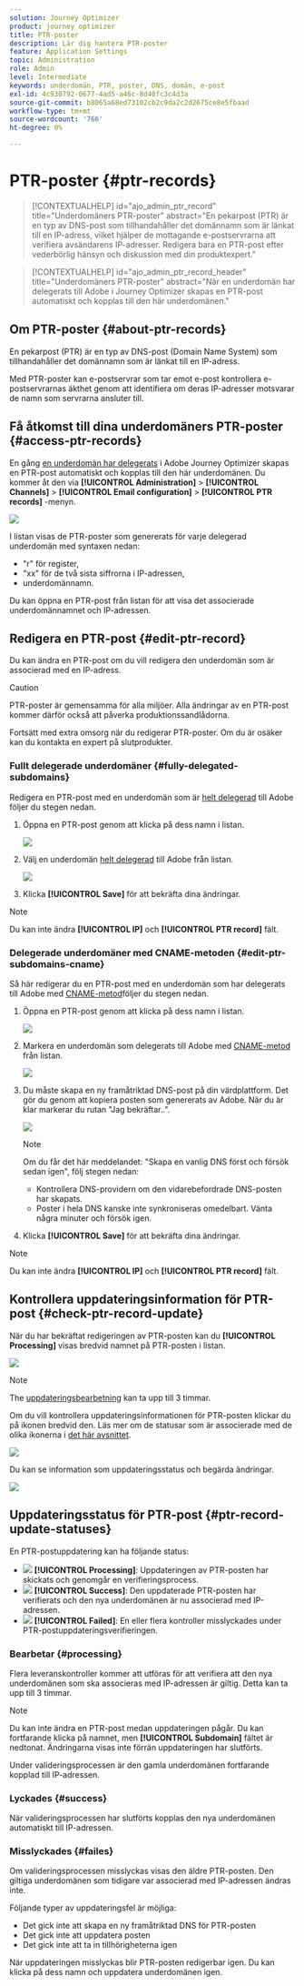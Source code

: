 ```yaml
---
solution: Journey Optimizer
product: journey optimizer
title: PTR-poster
description: Lär dig hantera PTR-poster
feature: Application Settings
topic: Administration
role: Admin
level: Intermediate
keywords: underdomän, PTR, poster, DNS, domän, e-post
exl-id: 4c930792-0677-4ad5-a46c-8d40fc3c4d3a
source-git-commit: b8065a68ed73102cb2c9da2c2d2675ce8e5fbaad
workflow-type: tm+mt
source-wordcount: '766'
ht-degree: 0%

---
```


# PTR-poster {#ptr-records}

>[!CONTEXTUALHELP]
>id="ajo_admin_ptr_record"
>title="Underdomäners PTR-poster"
>abstract="En pekarpost (PTR) är en typ av DNS-post som tillhandahåller det domännamn som är länkat till en IP-adress, vilket hjälper de mottagande e-postservrarna att verifiera avsändarens IP-adresser. Redigera bara en PTR-post efter vederbörlig hänsyn och diskussion med din produktexpert."

>[!CONTEXTUALHELP]
>id="ajo_admin_ptr_record_header"
>title="Underdomäners PTR-poster"
>abstract="När en underdomän har delegerats till Adobe i Journey Optimizer skapas en PTR-post automatiskt och kopplas till den här underdomänen."

## Om PTR-poster {#about-ptr-records}

En pekarpost (PTR) är en typ av DNS-post (Domain Name System) som tillhandahåller det domännamn som är länkat till en IP-adress.

Med PTR-poster kan e-postservrar som tar emot e-post kontrollera e-postservrarnas äkthet genom att identifiera om deras IP-adresser motsvarar de namn som servrarna ansluter till.

## Få åtkomst till dina underdomäners PTR-poster {#access-ptr-records}

En gång [en underdomän har delegerats](delegate-subdomain.md) i Adobe Journey Optimizer skapas en PTR-post automatiskt och kopplas till den här underdomänen. Du kommer åt den via **[!UICONTROL Administration]** > **[!UICONTROL Channels]** > **[!UICONTROL Email configuration]** > **[!UICONTROL PTR records]** -menyn.

![](assets/ptr-records.png)

I listan visas de PTR-poster som genererats för varje delegerad underdomän med syntaxen nedan:

* &quot;r&quot; för register,
* &quot;xx&quot; för de två sista siffrorna i IP-adressen,
* underdomännamn.

Du kan öppna en PTR-post från listan för att visa det associerade underdomännamnet och IP-adressen.

## Redigera en PTR-post {#edit-ptr-record}

Du kan ändra en PTR-post om du vill redigera den underdomän som är associerad med en IP-adress.

>[!CAUTION]
>
>PTR-poster är gemensamma för alla miljöer. Alla ändringar av en PTR-post kommer därför också att påverka produktionssandlådorna.
>
>Fortsätt med extra omsorg när du redigerar PTR-poster. Om du är osäker kan du kontakta en expert på slutprodukter.

### Fullt delegerade underdomäner {#fully-delegated-subdomains}

Redigera en PTR-post med en underdomän som är [helt delegerad](delegate-subdomain.md#full-subdomain-delegation) till Adobe följer du stegen nedan.

1. Öppna en PTR-post genom att klicka på dess namn i listan.

   ![](assets/ptr-record-select.png)

1. Välj en underdomän [helt delegerad](delegate-subdomain.md#full-subdomain-delegation) till Adobe från listan.

   ![](assets/ptr-record-subdomain.png)

1. Klicka **[!UICONTROL Save]** för att bekräfta dina ändringar.

>[!NOTE]
>
>Du kan inte ändra **[!UICONTROL IP]** och **[!UICONTROL PTR record]** fält.

### Delegerade underdomäner med CNAME-metoden {#edit-ptr-subdomains-cname}

Så här redigerar du en PTR-post med en underdomän som har delegerats till Adobe med [CNAME-metod](delegate-subdomain.md#cname-subdomain-delegation)följer du stegen nedan.

1. Öppna en PTR-post genom att klicka på dess namn i listan.

   ![](assets/ptr-record-select-cname.png)

1. Markera en underdomän som delegerats till Adobe med [CNAME-metod](delegate-subdomain.md#cname-subdomain-delegation) från listan.

   ![](assets/ptr-record-subdomain-cname.png)

1. Du måste skapa en ny framåtriktad DNS-post på din värdplattform. Det gör du genom att kopiera posten som genererats av Adobe. När du är klar markerar du rutan &quot;Jag bekräftar..&quot;.

   ![](assets/ptr-record-subdomain-confirm.png)

   >[!NOTE]
   >
   >Om du får det här meddelandet: &quot;Skapa en vanlig DNS först och försök sedan igen&quot;, följ stegen nedan:
   >   * Kontrollera DNS-providern om den vidarebefordrade DNS-posten har skapats.
   >   * Poster i hela DNS kanske inte synkroniseras omedelbart. Vänta några minuter och försök igen.


1. Klicka **[!UICONTROL Save]** för att bekräfta dina ändringar.

>[!NOTE]
>
>Du kan inte ändra **[!UICONTROL IP]** och **[!UICONTROL PTR record]** fält.

## Kontrollera uppdateringsinformation för PTR-post {#check-ptr-record-update}

När du har bekräftat redigeringen av PTR-posten kan du **[!UICONTROL Processing]** visas bredvid namnet på PTR-posten i listan.

![](assets/ptr-record-updating.png)

>[!NOTE]
>
>The [uppdateringsbearbetning](#processing) kan ta upp till 3 timmar.

Om du vill kontrollera uppdateringsinformationen för PTR-posten klickar du på ikonen bredvid den. Läs mer om de statusar som är associerade med de olika ikonerna i [det här avsnittet](#ptr-record-update-statuses).

![](assets/ptr-record-recent-update.png)

Du kan se information som uppdateringsstatus och begärda ändringar.

![](assets/ptr-record-updates.png)

## Uppdateringsstatus för PTR-post {#ptr-record-update-statuses}

En PTR-postuppdatering kan ha följande status:

* ![](assets/do-not-localize/ptr-record-processing.png) **[!UICONTROL Processing]**: Uppdateringen av PTR-posten har skickats och genomgår en verifieringsprocess.
* ![](assets/do-not-localize/ptr-record-success.png) **[!UICONTROL Success]**: Den uppdaterade PTR-posten har verifierats och den nya underdomänen är nu associerad med IP-adressen.
* ![](assets/do-not-localize/ptr-record-failed.png) **[!UICONTROL Failed]**: En eller flera kontroller misslyckades under PTR-postuppdateringsverifieringen.

### Bearbetar {#processing}

Flera leveranskontroller kommer att utföras för att verifiera att den nya underdomänen som ska associeras med IP-adressen är giltig. Detta kan ta upp till 3 timmar.

>[!NOTE]
>
>Du kan inte ändra en PTR-post medan uppdateringen pågår. Du kan fortfarande klicka på namnet, men **[!UICONTROL Subdomain]** fältet är nedtonat. Ändringarna visas inte förrän uppdateringen har slutförts.

Under valideringsprocessen är den gamla underdomänen fortfarande kopplad till IP-adressen.

### Lyckades {#success}

När valideringsprocessen har slutförts kopplas den nya underdomänen automatiskt till IP-adressen.

### Misslyckades {#failes}

Om valideringsprocessen misslyckas visas den äldre PTR-posten. Den giltiga underdomänen som tidigare var associerad med IP-adressen ändras inte.

Följande typer av uppdateringsfel är möjliga:
* Det gick inte att skapa en ny framåtriktad DNS för PTR-posten
* Det gick inte att uppdatera posten
* Det gick inte att ta in tillhörigheterna igen

När uppdateringen misslyckas blir PTR-posten redigerbar igen. Du kan klicka på dess namn och uppdatera underdomänen igen.
